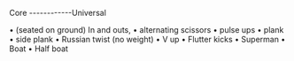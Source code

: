 Core ------------Universal

•	(seated on ground) In and outs,
•	alternating scissors
•	pulse ups
•	plank
•	side plank
•	Russian twist (no weight)
•	V up
•	Flutter kicks
•	Superman
•	Boat
•	Half boat

